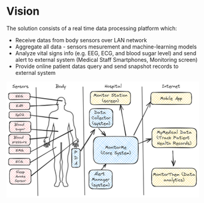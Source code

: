 # Vision

The solution consists of a real time data processing platform which:

- Receive datas from body sensors over LAN network
- Aggregate all data - sensors mesurement and machine-learning models
- Analyze vital signs info (e.g. EEG, ECG, and blood sugar level) and send alert to external system (Medical Staff Smartphones, Monitoring screen)
- Provide online patient datas query and send snapshot records to external system 

![alt text](./images/Sys-Overview-2024-02-19-2103.png)